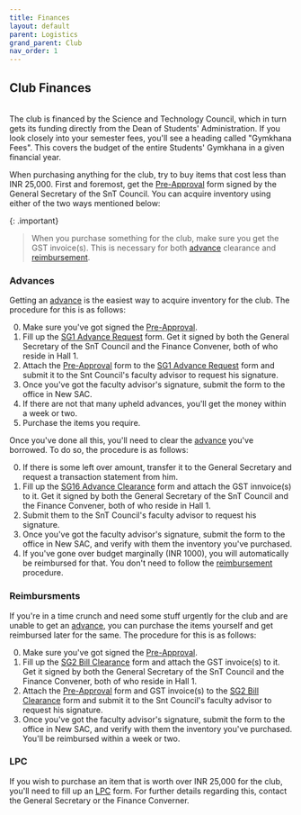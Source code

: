 ```yaml
---
title: Finances
layout: default
parent: Logistics
grand_parent: Club
nav_order: 1
---
```


## Club Finances

<br />
The club is financed by the Science and Technology Council, which in turn gets its funding directly from the Dean of Students' Administration. If you look closely into your semester fees, you'll see a heading called "Gymkhana Fees". This covers the budget of the entire Students' Gymkhana in a given financial year.

When purchasing anything for the club, try to buy items that cost less than INR 25,000. First and foremost, get the [Pre-Approval](../../assets/docs/club/logistics/finances/Pre-Approval%20Form.pdf) form signed by the General Secretary of the SnT Council. You can acquire inventory using either of the two ways mentioned below:

{: .important}

> When you purchase something for the club, make sure you get the GST invoice(s). This is necessary for both [advance](#advances) clearance and [reimbursement](#reimbursments).

### Advances

Getting an [advance](#advances) is the easiest way to acquire inventory for the club. The procedure for this is as follows:

0. Make sure you've got signed the [Pre-Approval](../../assets/docs/club/logistics/finances/Pre-Approval%20Form.pdf).
1. Fill up the [SG1 Advance Request](../../assets/docs/club/logistics/finances/SG1%20Advance%20Request%20Form.pdf) form. Get it signed by both the General Secretary of the SnT Council and the Finance Convener, both of who reside in Hall 1.
2. Attach the [Pre-Approval](../../assets/docs/club/logistics/finances/Pre-Approval%20Form.pdf) form to the [SG1 Advance Request](../../assets/docs/club/logistics/finances/SG1%20Advance%20Request%20Form.pdf) form and submit it to the Snt Council's faculty advisor to request his signature.
3. Once you've got the faculty advisor's signature, submit the form to the office in New SAC.
4. If there are not that many upheld advances, you'll get the money within a week or two.
5. Purchase the items you require.

Once you've done all this, you'll need to clear the [advance](#advances) you've borrowed. To do so, the procedure is as follows:

0. If there is some left over amount, transfer it to the General Secretary and request a transaction statement from him.
1. Fill up the [SG16 Advance Clearance](../../assets/docs/club/logistics/finances/SG16%20Advance%20Clearance%20Form.pdf) form and attach the GST innvoice(s) to it. Get it signed by both the General Secretary of the SnT Council and the Finance Convener, both of who reside in Hall 1.
2. Submit them to the SnT Council's faculty advisor to request his signature.
3. Once you've got the faculty advisor's signature, submit the form to the office in New SAC, and verify with them the inventory you've purchased.
4. If you've gone over budget marginally (INR 1000), you will automatically be reimbursed for that. You don't need to follow the [reimbursement](#reimbursments) procedure.

### Reimbursments

If you're in a time crunch and need some stuff urgently for the club and are unable to get an [advance](#advances), you can purchase the items yourself and get reimbursed later for the same. The procedure for this is as follows:

0. Make sure you've got signed the [Pre-Approval](../../assets/docs/club/logistics/finances/Pre-Approval%20Form.pdf).
1. Fill up the [SG2 Bill Clearance](../../assets/docs/club/logistics/finances/SG2%20Bil%20Clearance%20Form.pdf) form and attach the GST invoice(s) to it. Get it signed by both the General Secretary of the SnT Council and the Finance Convener, both of who reside in Hall 1.
2. Attach the [Pre-Approval](../../assets/docs/club/logistics/finances/Pre-Approval%20Form.pdf) form and GST invoice(s) to the [SG2 Bill Clearance](../../assets/docs/club/logistics/finances/SG2%20Bil%20Clearance%20Form.pdf) form and submit it to the Snt Council's faculty advisor to request his signature.
3. Once you've got the faculty advisor's signature, submit the form to the office in New SAC, and verify with them the inventory you've purchased. You'll be reimbursed within a week or two.

### LPC

If you wish to purchase an item that is worth over INR 25,000 for the club, you'll need to fill up an [LPC](#lpc) form. For further details regarding this, contact the General Secretary or the Finance Converner.
